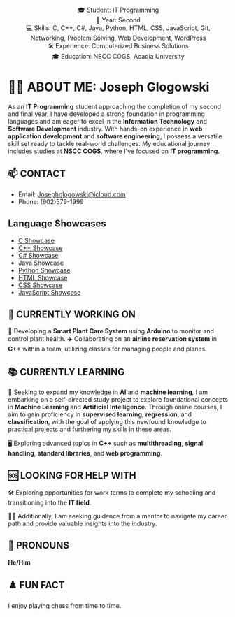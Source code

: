<div align="center">
  <span>🎓 Student: IT Programming</span> <br>
  <span>📅 Year: Second</span> <br>
  <span>💻 Skills: C, C++, C#, Java, Python, HTML, CSS, JavaScript, Git, Networking, Problem Solving, Web Development, WordPress</span> <br>
  <span>🛠️ Experience: Computerized Business Solutions</span> <br>
  <span>🎓 Education: NSCC COGS, Acadia University</span>
</div>

# 👨‍💻 ABOUT ME: Joseph Glogowski

As an **IT Programming** student approaching the completion of my second and final year, I have developed a strong foundation in programming languages and am eager to excel in the **Information Technology** and **Software Development** industry. With hands-on experience in **web application development** and **software engineering**, I possess a versatile skill set ready to tackle real-world challenges. My educational journey includes studies at **NSCC COGS**, where I've focused on **IT programming**.

## 📫 CONTACT
- Email: Josephglogowski@icloud.com
- Phone: (902)579-1999

## Language Showcases
- [C Showcase](link_to_C_showcase)
- [C++ Showcase](https://github.com/JGlogowski1/Cpp)
- [C# Showcase](link_to_C#_showcase)
- [Java Showcase](link_to_Java_showcase)
- [Python Showcase](link_to_Python_showcase)
- [HTML Showcase](link_to_HTML_showcase)
- [CSS Showcase](link_to_CSS_showcase)
- [JavaScript Showcase](link_to_JavaScript_showcase)


## 🔭 CURRENTLY WORKING ON
🌱 Developing a **Smart Plant Care System** using **Arduino** to monitor and control plant health.
✈️ Collaborating on an **airline reservation system** in **C++** within a team, utilizing classes for managing people and planes.

## 📚 CURRENTLY LEARNING
🤖 Seeking to expand my knowledge in **AI** and **machine learning**, I am embarking on a self-directed study project to explore foundational concepts in **Machine Learning** and **Artificial Intelligence**. Through online courses, I aim to gain proficiency in **supervised learning**, **regression**, and **classification**, with the goal of applying this newfound knowledge to practical projects and furthering my skills in these areas.

🖥️ Exploring advanced topics in **C++** such as **multithreading**, **signal handling**, **standard libraries**, and **web programming**.

## 🆘 LOOKING FOR HELP WITH
🛠️ Exploring opportunities for work terms to complete my schooling and transitioning into the **IT field**.

🧑‍🏫 Additionally, I am seeking guidance from a mentor to navigate my career path and provide valuable insights into the industry.

## 🙋 PRONOUNS
**He/Him**

## ♟️ FUN FACT
I enjoy playing chess from time to time.


